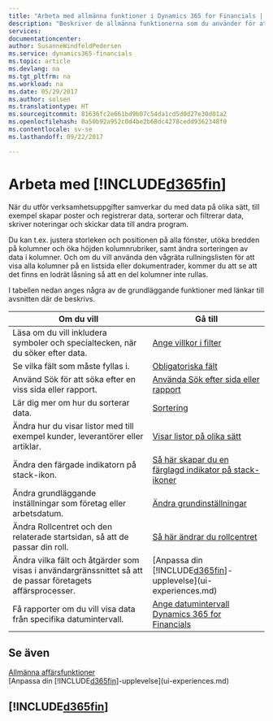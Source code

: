 ```yaml
---
title: "Arbeta med allmänna funktioner i Dynamics 365 for Financials | Microsoft Docs"
description: "Beskriver de allmänna funktionerna som du använder för att arbeta med data i Financials, ange värden, sortera data och ändra vyer."
services: 
documentationcenter: 
author: SusanneWindfeldPedersen
ms.service: dynamics365-financials
ms.topic: article
ms.devlang: na
ms.tgt_pltfrm: na
ms.workload: na
ms.date: 05/29/2017
ms.author: solsen
ms.translationtype: HT
ms.sourcegitcommit: 81636fc2e661bd9b07c54da1cd5d0d27e30d01a2
ms.openlocfilehash: 0a50b92a952c0d4be2b68dc4278cedd9362348f0
ms.contentlocale: sv-se
ms.lasthandoff: 09/22/2017

---
```

# <a name="working-with-included365finincludesd365finlongmdmd"></a>Arbeta med [!INCLUDE[d365fin](includes/d365fin_long_md.md)]
När du utför verksamhetsuppgifter samverkar du med data på olika sätt, till exempel skapar poster och registrerar data, sorterar och filtrerar data, skriver noteringar och skickar data till andra program.

Du kan t.ex. justera storleken och positionen på alla fönster, utöka bredden på kolumner och öka höjden kolumnrubriker, samt ändra sorteringen av data i kolumner. Och om du vill använda den vågräta rullningslisten för att visa alla kolumner på en listsida eller dokumentrader, kommer du att se att det finns en lodrät låsning så att en del kolumner inte rullas.

I tabellen nedan anges några av de grundläggande funktioner med länkar till avsnitten där de beskrivs.

| Om du vill | Gå till |
| --- | --- |
| Läsa om du vill inkludera symboler och specialtecken, när du söker efter data. |[Ange villkor i filter](ui-enter-criteria-filters.md) |
| Se vilka fält som måste fyllas i. |[Obligatoriska fält](ui-mandatory-fields.md) |
| Använd Sök för att söka efter en viss sida eller rapport. |[Använda Sök efter sida eller rapport](ui-search.md) |
| Lär dig mer om hur du sorterar data. |[Sortering](ui-sorting.md) |
| Ändra hur du visar listor med till exempel kunder, leverantörer eller artiklar. |[Visar listor på olika sätt](across-display-lists-different-views.md) |
| Ändra den färgade indikatorn på stack-ikon. |[Så här skapar du en färglagd indikator på stack-ikoner](ui-how-setup-colored-indicator-cues.md) |
| Ändra grundläggande inställningar som företag eller arbetsdatum. |[Ändra grundinställningar](ui-change-basic-settings.md) |
| Ändra Rollcentret och den relaterade startsidan, så att de passar din roll. |[Så här ändrar du rollcentret](change-role.md) |
| Ändra vilka fält och åtgärder som visas i användargränssnittet så att de passar företagets affärsprocesser. |[Anpassa din [!INCLUDE[d365fin](includes/d365fin_md.md)]-upplevelse](ui-experiences.md) |
| Få rapporter om du vill visa data från specifika datumintervall. |[Ange datumintervall Dynamics 365 for Financials](ui-enter-date-ranges.md) |

## <a name="see-also"></a>Se även
[Allmänna affärsfunktioner](ui-across-business-areas.md)  
[Anpassa din [!INCLUDE[d365fin](includes/d365fin_md.md)]-upplevelse](ui-experiences.md)  

## [!INCLUDE[d365fin](includes/free_trial_md.md)]

